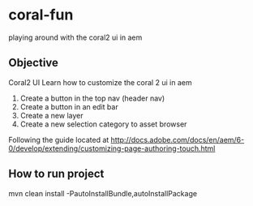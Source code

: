 # coral-fun
playing around with the coral2 ui in aem

## Objective
Coral2 UI
Learn how to customize the coral 2 ui in aem

1. Create a button in the top nav (header nav)
2. Create a button in an edit bar
3. Create a new layer
4. Create a new selection category to asset browser

Following the guide located at http://docs.adobe.com/docs/en/aem/6-0/develop/extending/customizing-page-authoring-touch.html

## How to run project
mvn clean install -PautoInstallBundle,autoInstallPackage
